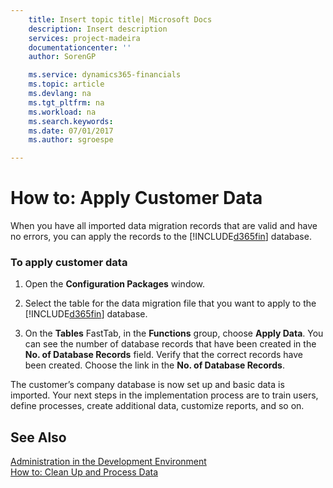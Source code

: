 ```yaml
---
    title: Insert topic title| Microsoft Docs
    description: Insert description
    services: project-madeira
    documentationcenter: ''
    author: SorenGP

    ms.service: dynamics365-financials
    ms.topic: article
    ms.devlang: na
    ms.tgt_pltfrm: na
    ms.workload: na
    ms.search.keywords:
    ms.date: 07/01/2017
    ms.author: sgroespe

---
```

# How to: Apply Customer Data
When you have all imported data migration records that are valid and have no errors, you can apply the records to the [!INCLUDE[d365fin](includes/d365fin_md.md)] database.  
  
### To apply customer data  
  
1.  Open the **Configuration Packages** window.  
  
2.  Select the table for the data migration file that you want to apply to the [!INCLUDE[d365fin](includes/d365fin_md.md)] database.  
  
3.  On the **Tables** FastTab, in the **Functions** group, choose **Apply Data**. You can see the number of database records that have been created in the **No. of Database Records** field. Verify that the correct records have been created. Choose the link in the **No. of Database Records**.  
  
 The customer’s company database is now set up and basic data is imported. Your next steps in the implementation process are to train users, define processes, create additional data, customize reports, and so on.  
  
## See Also  
 [Administration in the Development Environment](../Administration%20in%20the%20Development%20Environment.md)   
 [How to: Clean Up and Process Data](../how-to-clean-up-and-process-data.md)
